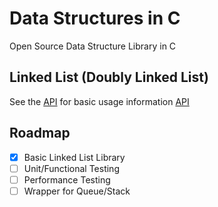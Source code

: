 # Data Structures in C
Open Source Data Structure Library in C

## Linked List (Doubly Linked List)
See the [API](https://github.com/johnsoga/data-structures/wiki/Basic-API) for basic usage information [API](wiki/Basic-API)

## Roadmap
- [x] Basic Linked List Library
- [ ] Unit/Functional Testing
- [ ] Performance Testing
- [ ] Wrapper for Queue/Stack
